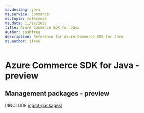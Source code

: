 ```yaml
---
ms.devlang: java
ms.service: commerce
ms.topic: reference
ms.data: 11/12/2022
title: Azure Commerce SDK for Java
author: joshfree
description: Reference for Azure Commerce SDK for Java
ms.author: jfree
---
```

# Azure Commerce SDK for Java - preview

## Management packages - preview
[!INCLUDE [mgmt-packages](commerce-mgmt-index.md)]